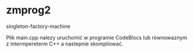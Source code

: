 # zmprog2
singleton-factory-machine 


Plik main.cpp nalezy uruchomić w programie CodeBlocs lub równowaznym z intermpereterm C++ a nastepnie skompilować. 
